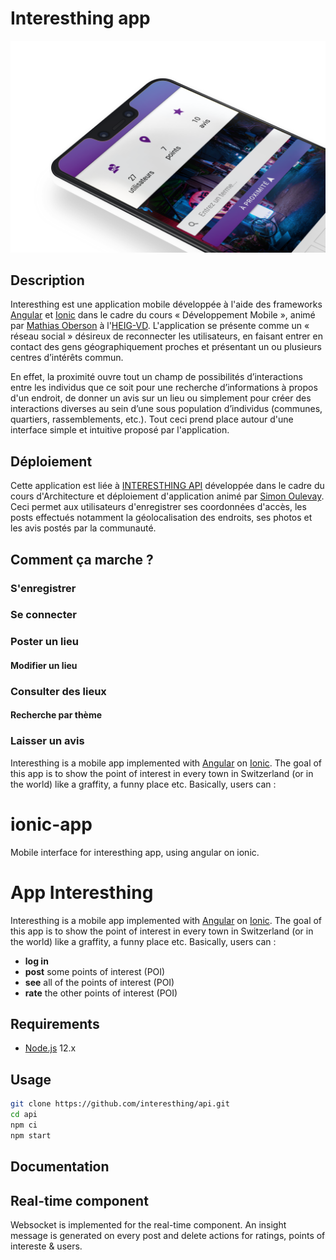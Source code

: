 # Interesthing app

![Accueil](screenshots/accueil.png)

## Description

Interesthing est une application mobile développée à l'aide des frameworks [Angular](https://angular.io/) et [Ionic](https://ionicframework.com/) dans le cadre du cours « Développement Mobile », animé par [Mathias Oberson]([https://github.com/Tazaf](https://github.com/Tazaf)) à l'[HEIG-VD](https://heig-vd.ch). L'application se présente comme un « réseau social » désireux de reconnecter les utilisateurs, en faisant entrer en contact des gens géographiquement proches et présentant un ou plusieurs centres d’intérêts commun.

En effet, la proximité ouvre tout un champ de possibilités d’interactions entre les individus que ce soit pour une recherche d’informations à propos d'un endroit, de donner un avis sur un lieu ou simplement pour créer des interactions diverses au sein d’une sous population d’individus (communes, quartiers, rassemblements, etc.). Tout ceci prend place autour d'une interface simple et intuitive proposé par l'application.

## Déploiement

Cette application est liée à [INTERESTHING API]([https://github.com/interesthing/api](https://github.com/interesthing/api)) développée dans le cadre du cours d'Architecture et déploiement d'application animé par [Simon Oulevay](https://github.com/AlphaHydrae). Ceci permet aux utilisateurs d'enregistrer ses coordonnées d'accès, les posts effectués notamment la géolocalisation des endroits, ses photos et les avis postés par la communauté.

## Comment ça marche ?

### S'enregistrer

### Se connecter

### Poster un lieu

#### Modifier un lieu

### Consulter des lieux

#### Recherche par thème

### Laisser un avis


Interesthing is a mobile app implemented with [Angular][angular] on [Ionic][ionic]. The goal of this app is to show the point of interest in every town in Switzerland (or in the world) like a graffity, a funny place etc. Basically, users can : 

# ionic-app
Mobile interface for interesthing app, using angular on ionic.

# App Interesthing

Interesthing is a mobile app implemented with [Angular][angular] on [Ionic][ionic]. The goal of this app is to show the point of interest in every town in Switzerland (or in the world) like a graffity, a funny place etc. Basically, users can : 

* **log in**
* **post** some points of interest (POI)
* **see** all of the points of interest (POI)
* **rate** the other points of interest (POI)

## Requirements

* [Node.js][node] 12.x

## Usage

```bash
git clone https://github.com/interesthing/api.git
cd api
npm ci
npm start
```

## Documentation


## Real-time component 

Websocket is implemented for the real-time component. An insight message is generated on every post and delete actions for ratings, points of intereste & users.


[ionic]: https://ionicframework.com/docs
[angular]: https://angular.io/docs
[node]: https://nodejs.org/
[api]: https://interesthing.herokuapp.com/
